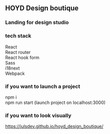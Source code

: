 ## HOYD Design boutique

### Landing for design studio

### tech stack
React\
React router\
React hook form\
Sass\
i18next\
Webpack


### if you want to launch a project
npm i\
npm run start (launch project on localhost:3000)

### if you want to look visually 
https://julsdev.github.io/hoyd_design_boutique/